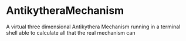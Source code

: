 # AntikytheraMechanism
A virtual three dimensional Antikythera Mechanism running in a terminal shell able to calculate all that the real mechanism can
